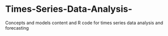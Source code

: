 # Times-Series-Data-Analysis-
Concepts and models content and R code for times series data analysis and forecasting
